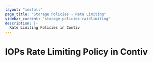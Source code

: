 ```yaml
---
layout: "install"
page_title: "Storage Policies - Rate Limiting"
sidebar_current: "storage-policies-ratelimiting"
description: |-
  Rate Limiting Policies in Contiv
---
```


# IOPs Rate Limiting Policy in Contiv
